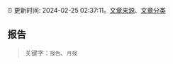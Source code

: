 :alarm_clock: 更新时间: 2024-02-25 02:37:11。[文章来源](/README.md)、[文章分类](/TAGS.md)

## 报告


> 关键字：`报告`、`月报`



